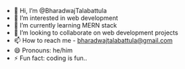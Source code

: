 - 👋 Hi, I’m @BharadwajTalabattula
- 👀 I’m interested in web development
- 🌱 I’m currently learning MERN stack
- 💞️ I’m looking to collaborate on web development projects
- 📫 How to reach me - bharadwajtalabattula@gmail.com
- 😄 Pronouns: he/him
- ⚡ Fun fact: coding is fun..

<!---
BharadwajTalabattula/BharadwajTalabattula is a ✨ special ✨ repository because its `README.md` (this file) appears on your GitHub profile.
You can click the Preview link to take a look at your changes.
--->
